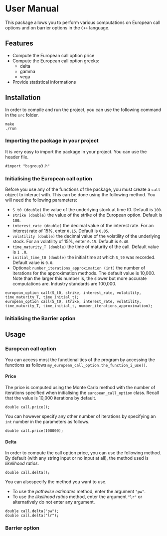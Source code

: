 # User Manual

This package allows you to perform various computations on European call options and on barrier options in the `C++` language.

## Features

* Compute the European call option price
* Compute the European call option greeks:
  * delta
  * gamma
  * vega
* Provide statistical informations

## Installation

In order to compile and run the project, you can use the following command in the `src` folder.

```
make
./run
```

### Importing the package in your project

It is very easy to import the package in your project. You can use the header file.

```
#import "bsgroup3.h"
```

### Initialising the European call option

Before you use any of the functions of the package, you must create a `call` object to interact with. This can be done using the following method. You will need the following parameters:
* `S_t0 (double)` the value of the underlying stock at time t0. Default is `100`.
* `strike (double)` the value of the strike of the European option. Default is `100`.
* `interest_rate (double)` the decimal value of the interest rate. For an interest rate of 15%, enter `0.15`.  Default is `0.05`.
* `volatility (double)` the decimal value of the volatility of the underlying stock. For an volatility of 15%, enter `0.15`.  Default is `0.40`.
* `time_maturity_T (double)` the time of maturity of the call. Default value is `1
.0`.
* `initial_time_t0 (double)` the initial time at which `S_t0` was recorded. Default value is `0.0`.
* Optional: `number_iterations_approximation (int)` the number of iterations for the approximation methods. The default value is 10,000. Note than the larger this number is, the slower but more accurate computations are. Industry standards are 100,000.
```
european_option call(S_t0, strike, interest_rate, volatility, time_maturity_T, time_initial_t);
european_option call(S_t0, strike, interest_rate, volatility, time_maturity_T, time_initial_t, number_iterations_approximation);
```

### Initialising the Barrier option

## Usage

### European call option

You can access most the functionalities of the program by accessing the functions as follows `my_european_call_option.the_function_i_use()`.

#### Price

The price is computed using the Monte Carlo method with the number of iterations specified when initialising the `european_call_option` class. Recall that the value is 10,000 iterations by default.
```
double call.price();
```
You can however specify any other number of iterations by specifying an `int` number in the parameters as follows.
```
double call.price(100000);
```

#### Delta
In order to compute the call option price, you can use the following method. By default (with any string input or no input at all), the method used is _likelihood ratios_.
```
double call.delta();
```
You can alsospecify the method you want to use.
- To use the _pathwise estimates_ method, enter the argument `"pw"`.
- To use the _likelihood ratios_ method, enter the argument `"lr"` or alternatively do not enter any argument.
```
double call.delta("pw");
double call.delta("lr");
```

### Barrier option
